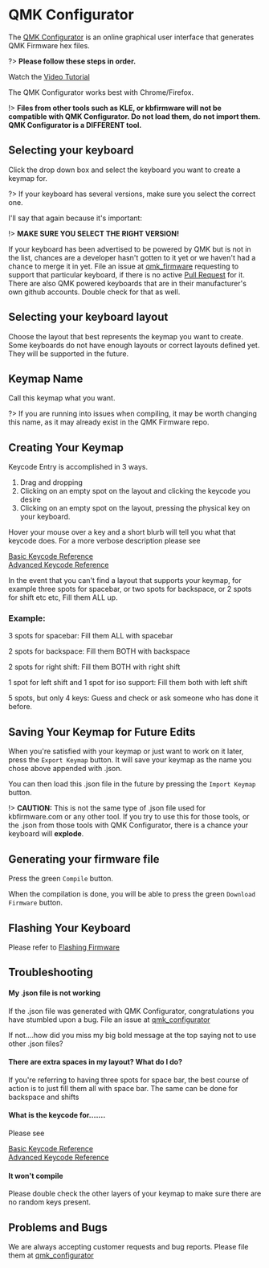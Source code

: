 # QMK Configurator

The [QMK Configurator](https://config.qmk.fm) is an online graphical user interface that generates QMK Firmware hex files.

?> **Please follow these steps in order.**

Watch the [Video Tutorial](https://youtu.be/tx54jkRC9ZY)

The QMK Configurator works best with Chrome/Firefox.


!> **Files from other tools such as KLE, or kbfirmware will not be compatible with QMK Configurator. Do not load them, do not import them. QMK Configurator is a DIFFERENT tool.**

## Selecting your keyboard

Click the drop down box and select the keyboard you want to create a keymap for.

?> If your keyboard has several versions, make sure you select the correct one.

I'll say that again because it's important:

!> **MAKE SURE YOU SELECT THE RIGHT VERSION!**

If your keyboard has been advertised to be powered by QMK but is not in the list, chances are a developer hasn't gotten to it yet or we haven't had a chance to merge it in yet. File an issue at [qmk_firmware](https://github.com/qmk/qmk_firmware/issues) requesting to support that particular keyboard, if there is no active [Pull Request](https://github.com/qmk/qmk_firmware/pulls?q=is%3Aopen+is%3Apr+label%3Akeyboard) for it. There are also QMK powered keyboards that are in their manufacturer's own github accounts. Double check for that as well.

## Selecting your keyboard layout

Choose the layout that best represents the keymap you want to create. Some keyboards do not have enough layouts or correct layouts defined yet. They will be supported in the future.

## Keymap Name

Call this keymap what you want.

?> If you are running into issues when compiling, it may be worth changing this name, as it may already exist in the QMK  Firmware repo.

## Creating Your Keymap

Keycode Entry is accomplished in 3 ways.
1. Drag and dropping
2. Clicking on an empty spot on the layout and clicking the keycode you desire
3. Clicking on an empty spot on the layout, pressing the physical key on your keyboard.

Hover your mouse over a key and a short blurb will tell you what that keycode does. For a more verbose description please see

[Basic Keycode Reference](keycodes_basic.md)    
[Advanced Keycode Reference](feature_advanced_keycodes.md)    

In the event that you can't find a layout that supports your keymap, for example three spots for spacebar, or two spots for backspace, or 2 spots for shift etc etc, Fill them ALL up.

### Example:

3 spots for spacebar: Fill them ALL with spacebar

2 spots for backspace: Fill them BOTH with backspace

2 spots for right shift: Fill them BOTH with right shift

1 spot for left shift and 1 spot for iso support: Fill them both with left shift

5 spots, but only 4 keys: Guess and check or ask someone who has done it before.

## Saving Your Keymap for Future Edits

When you're satisfied with your keymap or just want to work on it later, press the `Export Keymap` button. It will save your keymap as the name you chose above appended with .json.

You can then load this .json file in the future by pressing the `Import Keymap` button.

!> **CAUTION:** This is not the same type of .json file used for kbfirmware.com or any other tool. If you try to use this for those tools, or the .json from those tools with QMK Configurator, there is a chance your keyboard will **explode**.

## Generating your firmware file

Press the green `Compile` button.

When the compilation is done, you will be able to press the green `Download Firmware` button.

## Flashing Your Keyboard

Please refer to [Flashing Firmware](newbs_flashing.md)

## Troubleshooting

#### My .json file is not working

If the .json file was generated with QMK Configurator, congratulations you have stumbled upon a bug. File an issue at [qmk_configurator](https://github.com/qmk/qmk_configurator/issues)

If not....how did you miss my big bold message at the top saying not to use other .json files?

#### There are extra spaces in my layout? What do I do?

If you're referring to having three spots for space bar, the best course of action is to just fill them all with space bar. The same can be done for backspace and shifts

#### What is the keycode for.......

Please see

[Basic Keycode Reference](keycodes_basic.md)    
[Advanced Keycode Reference](feature_advanced_keycodes.md)    

#### It won't compile

Please double check the other layers of your keymap to make sure there are no random keys present.

## Problems and Bugs

We are always accepting customer requests and bug reports. Please file them at [qmk_configurator](https://github.com/qmk/qmk_configurator/issues)
